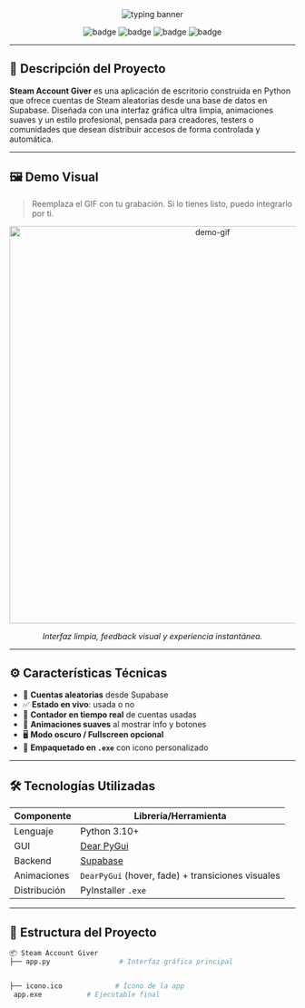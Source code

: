 <div align="center">

<img src="https://readme-typing-svg.herokuapp.com?font=Fira+Code&size=24&pause=1000&center=true&vCenter=true&width=435&lines=🎁+Steam+Account+Giver+UI;Minimalista+%7C+Moderno+%7C+100%25+Funcional" alt="typing banner" />

![badge](https://img.shields.io/badge/Made_with-Python-blue?style=for-the-badge&logo=python)
![badge](https://img.shields.io/badge/Frontend-DearPyGui-0f0?style=for-the-badge)
![badge](https://img.shields.io/badge/Backend-Supabase-28C18C?style=for-the-badge&logo=supabase)
![badge](https://img.shields.io/badge/UX-100%25+minimalista-black?style=for-the-badge)

</div>

---

## 🎯 Descripción del Proyecto

**Steam Account Giver** es una aplicación de escritorio construida en Python que ofrece cuentas de Steam aleatorias desde una base de datos en Supabase. Diseñada con una interfaz gráfica ultra limpia, animaciones suaves y un estilo profesional, pensada para creadores, testers o comunidades que desean distribuir accesos de forma controlada y automática.

---

## 🖼️ Demo Visual

> Reemplaza el GIF con tu grabación. Si lo tienes listo, puedo integrarlo por ti.

<div align="center">
  <img src="icon1jpg" width="700" alt="demo-gif" />
  <p><i>Interfaz limpia, feedback visual y experiencia instantánea.</i></p>
</div>

---

## ⚙️ Características Técnicas

- 🔀 **Cuentas aleatorias** desde Supabase
- ✅ **Estado en vivo**: usada o no
- 🔄 **Contador en tiempo real** de cuentas usadas
- 💎 **Animaciones suaves** al mostrar info y botones
- 🖥️ **Modo oscuro / Fullscreen opcional**
- 🧩 **Empaquetado en `.exe`** con icono personalizado

---

## 🛠️ Tecnologías Utilizadas

| Componente | Librería/Herramienta |
|------------|----------------------|
| Lenguaje   | Python 3.10+         |
| GUI        | [Dear PyGui](https://github.com/hoffstadt/DearPyGui) |
| Backend    | [Supabase](https://supabase.com) |
| Animaciones | `DearPyGui` (hover, fade) + transiciones visuales |
| Distribución | PyInstaller `.exe` |

---

## 📁 Estructura del Proyecto

```bash
📦 Steam Account Giver
├── app.py                 # Interfaz gráfica principal


├── icono.ico             # Ícono de la app
 app.exe           # Ejecutable final

